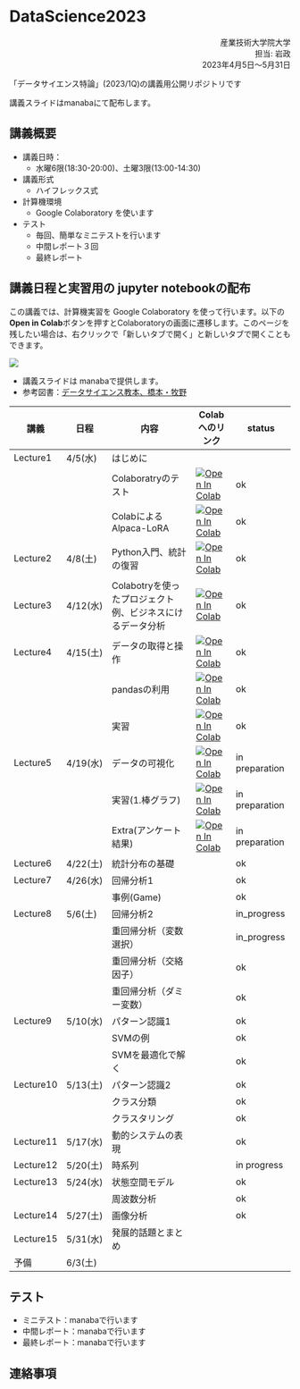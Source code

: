# DataScience2023


<div dir='rtl'>
産業技術大学院大学</br>
担当: 岩政</br>
2023年4月5日～5月31日
</div>


「データサイエンス特論」(2023/1Q)の講義用公開リポジトリです

講義スライドはmanabaにて配布します。

## 講義概要

- 講義日時：
  - 水曜6限(18:30-20:00)、土曜3限(13:00-14:30)
- 講義形式
  - ハイフレックス式
- 計算機環境
  - Google Colaboratory を使います
- テスト
  - 毎回、簡単なミニテストを行います
  - 中間レポート３回
  - 最終レポート

## 講義日程と実習用の jupyter notebookの配布

この講義では、計算機実習を Google Colaboratory を使って行います。以下の**Open in Colab**ボタンを押すとColaboratoryの画面に遷移します。このページを残したい場合は、右クリックで「新しいタブで開く」と新しいタブで開くこともできます。

![](https://colab.research.google.com/assets/colab-badge.svg)


- 講義スライドは manabaで提供します。
- 参考図書：[データサイエンス教本、橋本・牧野](https://www.ohmsha.co.jp/book/9784274222900/)

|講義|日程|内容|Colabへのリンク|status|
|---|---|---|---|---|
|Lecture1|4/5(水) |はじめに||
|||Colaboratryのテスト| [![Open In Colab](https://colab.research.google.com/assets/colab-badge.svg)](https://colab.research.google.com/github/miwamasa/DataScience2023/blob/main/notebooks/lecture1.ipynb)|ok|
|||ColabによるAlpaca-LoRA| [![Open In Colab](https://colab.research.google.com/assets/colab-badge.svg)](https://colab.research.google.com/github/miwamasa/DataScience2023/blob/main/notebooks/lecture1_alpaca_lora.ipynb)|ok|
|Lecture2|4/8(土) |Python入門、統計の復習|[![Open In Colab](https://colab.research.google.com/assets/colab-badge.svg)](https://colab.research.google.com/github/miwamasa/DataScience2023/blob/main/notebooks/lecture2.ipynb)|ok|
|Lecture3|4/12(水) |Colabotryを使ったプロジェクト例、ビジネスにけるデータ分析|[![Open In Colab](https://colab.research.google.com/assets/colab-badge.svg)](https://colab.research.google.com/github/miwamasa/DataScience2023/blob/main/notebooks/lecture3.ipynb)|ok|
|Lecture4|4/15(土)|データの取得と操作|[![Open In Colab](https://colab.research.google.com/assets/colab-badge.svg)](https://colab.research.google.com/github/miwamasa/DataScience2023/blob/main/notebooks/lecture4.ipynb)|ok|
|||pandasの利用| [![Open In Colab](https://colab.research.google.com/assets/colab-badge.svg)](https://colab.research.google.com/github/miwamasa/DataScience2023/blob/main/notebooks/lecture4_pandas.ipynb)|ok|
|||実習| [![Open In Colab](https://colab.research.google.com/assets/colab-badge.svg)](https://colab.research.google.com/github/miwamasa/DataScience2023/blob/main/notebooks/lecture4_practice.ipynb)|ok|
|Lecture5|4/19(水)|データの可視化| [![Open In Colab](https://colab.research.google.com/assets/colab-badge.svg)](https://colab.research.google.com/github/miwamasa/DataScience2023/blob/main/notebooks/lecture5_matplotlib.ipynb) |in preparation|
|||実習(1.棒グラフ)| [![Open In Colab](https://colab.research.google.com/assets/colab-badge.svg)](https://colab.research.google.com/github/miwamasa/DataScience2023/blob/main/notebooks/lecture5_extra_1.ipynb) |in preparation|
|||Extra(アンケート結果)|[![Open In Colab](https://colab.research.google.com/assets/colab-badge.svg)](https://colab.research.google.com/github/miwamasa/DataScience2023/blob/main/notebooks/aiit_query_process2023.ipynb) |in preparation|
|Lecture6|4/22(土)|統計分布の基礎 |<!--[![Open In Colab](https://colab.research.google.com/assets/colab-badge.svg)](https://colab.research.google.com/github/miwamasa/DataScience2023/blob/main/notebooks/lecture6.ipynb)-->|ok|
|Lecture7|4/26(水)|回帰分析1|<!--[![Open In Colab](https://colab.research.google.com/assets/colab-badge.svg)](https://colab.research.google.com/github/miwamasa/DataScience2023/blob/main/notebooks/lecture7.ipynb)-->|ok|
|||事例(Game)|<!--[![Open In Colab](https://colab.research.google.com/assets/colab-badge.svg)](https://colab.research.google.com/github/miwamasa/DataScience2023/blob/main/notebooks/lecture7_games.ipynb)-->|ok|
|Lecture8|5/6(土)|回帰分析2|<!--[![Open In Colab](https://colab.research.google.com/assets/colab-badge.svg)](https://colab.research.google.com/github/miwamasa/DataScience2023/blob/main/notebooks/lecture8.ipynb)-->|in_progress|
|||重回帰分析（変数選択）|<!--[![Open In Colab](https://colab.research.google.com/assets/colab-badge.svg)](https://colab.research.google.com/github/miwamasa/DataScience2023/blob/main/notebooks/lecture8_AIC.ipynb)-->|in_progress|
|||重回帰分析（交絡因子）|<!--[![Open In Colab](https://colab.research.google.com/assets/colab-badge.svg)](https://colab.research.google.com/github/miwamasa/DataScience2023/blob/main/notebooks/lecture8_multiple_regression.ipynb)-->|ok|
|||重回帰分析（ダミー変数）|<!--[![Open In Colab](https://colab.research.google.com/assets/colab-badge.svg)](https://colab.research.google.com/github/miwamasa/DataScience2023/blob/main/notebooks/lecture6_multi_reg_category.ipynb)-->|ok|
|Lecture9|5/10(水)|パターン認識1|<!--[![Open In Colab](https://colab.research.google.com/assets/colab-badge.svg)](https://colab.research.google.com/github/miwamasa/DataScience2023/blob/main/notebooks/lecture9.ipynb)-->|ok|
|||SVMの例|<!--[![Open In Colab](https://colab.research.google.com/assets/colab-badge.svg)](https://colab.research.google.com/github/miwamasa/DataScience2023/blob/main/notebooks/lecture9_SVM.ipynb)-->|ok|
|||SVMを最適化で解く|<!--[![Open In Colab](https://colab.research.google.com/assets/colab-badge.svg)](https://colab.research.google.com/github/miwamasa/DataScience2023/blob/main/notebooks/lecture9_svm_optimize.ipynb)-->|ok|
|Lecture10|5/13(土)|パターン認識2||ok|
|||クラス分類|<!--[![Open In Colab](https://colab.research.google.com/assets/colab-badge.svg)](https://colab.research.google.com/github/miwamasa/DataScience2023/blob/main/notebooks/lecture10_classification.ipynb)-->|ok|
|||クラスタリング|<!--[![Open In Colab](https://colab.research.google.com/assets/colab-badge.svg)](https://colab.research.google.com/github/miwamasa/DataScience2023/blob/main/notebooks/lecture10_clustering.ipynb)-->|ok|
|Lecture11|5/17(水)|動的システムの表現|<!--[![Open In Colab](https://colab.research.google.com/assets/colab-badge.svg)](https://colab.research.google.com/github/miwamasa/DataScience2023/blob/main/notebooks/lecture11.ipynb)-->|ok|
|Lecture12|5/20(土)|時系列|<!--[![Open In Colab](https://colab.research.google.com/assets/colab-badge.svg)](https://colab.research.google.com/github/miwamasa/DataScience2023/blob/main/notebooks/lecture12.ipynb)-->|in progress|
|Lecture13|5/24(水)|状態空間モデル|<!--[![Open In Colab](https://colab.research.google.com/assets/colab-badge.svg)](https://colab.research.google.com/github/miwamasa/DataScience2023/blob/main/notebooks/lecture13.ipynb)-->|ok|
|||周波数分析|<!--[![Open In Colab](https://colab.research.google.com/assets/colab-badge.svg)](https://colab.research.google.com/github/miwamasa/DataScience2023/blob/main/notebooks/lecture13_frequency.ipynb)-->|ok|
|Lecture14|5/27(土)|画像分析|<!--[![Open In Colab](https://colab.research.google.com/assets/colab-badge.svg)](https://colab.research.google.com/github/miwamasa/DataScience2023/blob/main/notebooks/lecture14.ipynb)-->|ok|
|Lecture15|5/31(水)|発展的話題とまとめ|
|予備|6/3(土)|


<!-- |Lecture3|4/13(水)|データの可視化| [![Open In Colab](https://colab.research.google.com/assets/colab-badge.svg)](https://colab.research.google.com/github/miwamasa/DataScience2022/blob/main/notebooks/lecture3_matplotlib.ipynb)|in_progress|
|Lecture4|4/16(土)|統計分布の基礎 |[![Open In Colab](https://colab.research.google.com/assets/colab-badge.svg)](https://colab.research.google.com/github/miwamasa/DataScience2022/blob/main/notebooks/lecture4.ipynb)|in_progress|
|Lecture5|4/20(水)|回帰分析1|[![Open In Colab](https://colab.research.google.com/assets/colab-badge.svg)](https://colab.research.google.com/github/miwamasa/DataScience2022/blob/main/notebooks/lecture5.ipynb)|in_progress|
|||重回帰分析|
|Lecture6|4/23(土)|回帰分析2|
|Lecture7|4/27(水)|パターン認識1|[![Open In Colab](https://colab.research.google.com/assets/colab-badge.svg)](https://colab.research.google.com/github/miwamasa/DataScience2022/blob/main/notebooks/lecture7.ipynb)|in_progress|
|||SVM|[![Open In Colab](https://colab.research.google.com/assets/colab-badge.svg)](https://colab.research.google.com/github/miwamasa/DataScience2022/blob/main/notebooks/lecture7_SVM.ipynb)|in_progress|
|Lecture8|4/30(土)|パターン認識2|[![Open In Colab](https://colab.research.google.com/assets/colab-badge.svg)](https://colab.research.google.com/github/miwamasa/DataScience2022/blob/main/notebooks/lecture8.ipynb)|in_progress| -->
## テスト
- ミニテスト：manabaで行います
- 中間レポート：manabaで行います
- 最終レポート：manabaで行います

## 連絡事項


